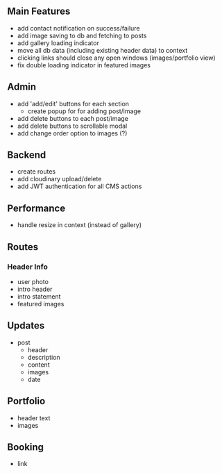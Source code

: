 ## Main Features
- add contact notification on success/failure
- add image saving to db and fetching to posts
- add gallery loading indicator
- move all db data (including existing header data) to context
- clicking links should close any open windows (images/portfolio view)
- fix double loading indicator in featured images

## Admin
- add 'add/edit' buttons for each section
  - create popup for for adding post/image
- add delete buttons to each post/image
- add delete buttons to scrollable modal
- add change order option to images (?)

## Backend
- create routes
- add cloudinary upload/delete
- add JWT authentication for all CMS actions

## Performance
- handle resize in context (instead of gallery)

## Routes

### Header Info
  - user photo
  - intro header
  - intro statement
  - featured images

## Updates
  - post
    - header
    - description
    - content
    - images
    - date

## Portfolio
  - header text
  - images

## Booking
  - link